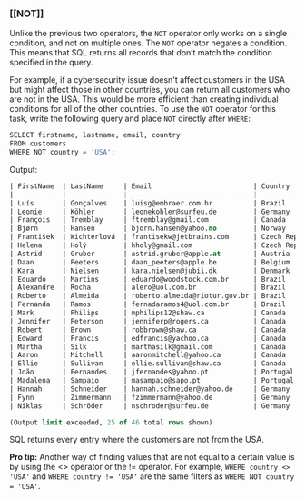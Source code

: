 ### [[NOT]]

Unlike the previous two operators, the `NOT` operator only works on a single condition, and not on multiple ones. The `NOT` operator negates a condition. This means that SQL returns all records that don’t match the condition specified in the query. 

For example, if a cybersecurity issue doesn't affect customers in the USA but might affect those in other countries, you can return all customers who are not in the USA. This would be more efficient than creating individual conditions for all of the other countries. To use the `NOT` operator for this task, write the following query and place `NOT` directly after `WHERE`:

```sql
SELECT firstname, lastname, email, country
FROM customers
WHERE NOT country = 'USA';
```
Output:
```sql
| FirstName  | LastName     | Email                         | Country        |
|------------|--------------|-------------------------------|----------------|
| Luís       | Gonçalves    | luisg@embraer.com.br          | Brazil         |
| Leonie     | Köhler       | leonekohler@surfeu.de         | Germany        |
| François   | Tremblay     | ftremblay@gmail.com           | Canada         |
| Bjørn      | Hansen       | bjorn.hansen@yahoo.no         | Norway         |
| František  | Wichterlová  | frantisekw@jetbrains.com      | Czech Republic |
| Helena     | Holý         | hholy@gmail.com               | Czech Republic |
| Astrid     | Gruber       | astrid.gruber@apple.at        | Austria        |
| Daan       | Peeters      | daan_peeters@apple.be         | Belgium        |
| Kara       | Nielsen      | kara.nielsen@jubii.dk         | Denmark        |
| Eduardo    | Martins      | eduardo@woodstock.com.br      | Brazil         |
| Alexandre  | Rocha        | alero@uol.com.br              | Brazil         |
| Roberto    | Almeida      | roberto.almeida@riotur.gov.br | Brazil         |
| Fernanda   | Ramos        | fernadaramos4@uol.com.br      | Brazil         |
| Mark       | Philips      | mphilips12@shaw.ca            | Canada         |
| Jennifer   | Peterson     | jenniferp@rogers.ca           | Canada         |
| Robert     | Brown        | robbrown@shaw.ca              | Canada         |
| Edward     | Francis      | edfrancis@yachoo.ca           | Canada         |
| Martha     | Silk         | marthasilk@gmail.com          | Canada         |
| Aaron      | Mitchell     | aaronmitchell@yahoo.ca        | Canada         |
| Ellie      | Sullivan     | ellie.sullivan@shaw.ca        | Canada         |
| João       | Fernandes    | jfernandes@yahoo.pt           | Portugal       |
| Madalena   | Sampaio      | masampaio@sapo.pt             | Portugal       |
| Hannah     | Schneider    | hannah.schneider@yahoo.de     | Germany        |
| Fynn       | Zimmermann   | fzimmermann@yahoo.de          | Germany        |
| Niklas     | Schröder     | nschroder@surfeu.de           | Germany        |

(Output limit exceeded, 25 of 46 total rows shown)
```

SQL returns every entry where the customers are not from the USA.

**Pro tip:** Another way of finding values that are not equal to a certain value is by using the <> operator or the != operator. For example, `WHERE country <> 'USA'` and `WHERE country != 'USA'` are the same filters as `WHERE NOT country = 'USA'`.